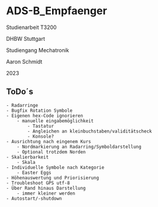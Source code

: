 # ADS-B_Empfaenger

Studienarbeit T3200

DHBW Stuttgart

Studiengang Mechatronik

Aaron Schmidt

2023

## ToDo´s
	- Radarringe
	- Bugfix Rotation Symbole
	- Eigenen hex-Code ignorieren
		- manuelle eingabemöglichkeit
			- Tastatur
			- Angleichen an kleinbuchstaben/validitätscheck
			- Konsole?
	- Ausrichtung nach eingenem Kurs
		- Nordmarkierung an Radarring/Symboldarstellung
		- Optional trotzdem Norden
	- Skalierbarkeit
		- Skala
	- Individuelle Symbole nach Kategorie
		- Easter Eggs
	- Höhenauswertung und Priorisierung
	- Troubleshoot GPS utf-8
	- Über Rand hinaus Darstellung
		- immer kleiner werden
	- Autostart/-shutdown
